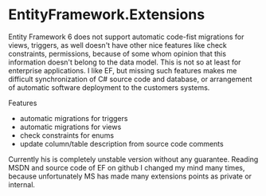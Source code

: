 # EntityFramework.Extensions

Entity Framework 6 does not support automatic code-fist migrations for views, triggers, as well doesn't have other nice features like
check constraints, permissions, because of some whom opinion that this information doesn't belong to the data model. This is not so at
least for enterprise applications. I like EF, but missing such features makes me difficult synchronization of C# source code and
database, or arrangement of automatic software deployment to the customers systems.

Features

* automatic migrations for triggers
* automatic migrations for views
* check constraints for enums
* update column/table description from source code comments


Currently his is completely unstable version without any guarantee. Reading MSDN and source code of EF on github I changed my mind many
times, because unfortunately MS has made many extensions points as private or internal.

